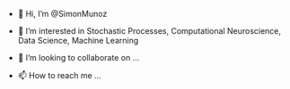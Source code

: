 - 👋 Hi, I’m @SimonMunoz
- 👀 I’m interested in Stochastic Processes, Computational Neuroscience, Data Science, Machine Learning

- 💞️ I’m looking to collaborate on ...
- 📫 How to reach me ...

<!---
SimonMunoz/SimonMunoz is a ✨ special ✨ repository because its `README.md` (this file) appears on your GitHub profile.
You can click the Preview link to take a look at your changes.
--->
